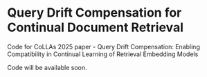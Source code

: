 # Query Drift Compensation for Continual Document Retrieval
Code for CoLLAs 2025 paper - Query Drift Compensation: Enabling Compatibility in Continual Learning of Retrieval Embedding Models


Code will be available soon.
